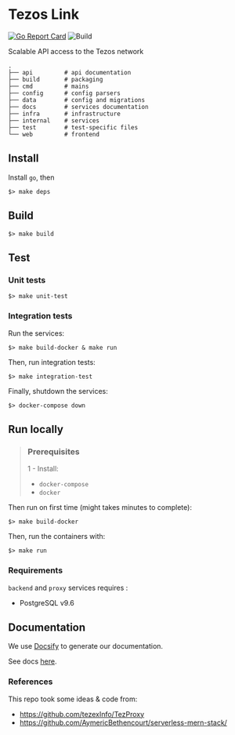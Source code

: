 # Tezos Link

[![Go Report Card](https://goreportcard.com/badge/github.com/octo-technology/tezos-link)](https://goreportcard.com/report/github.com/octo-technology/tezos-link) ![Build](https://github.com/octo-technology/tezos-link/workflows/Build/badge.svg?branch=master)

Scalable API access to the Tezos network

```
.
├── api         # api documentation
├── build       # packaging
├── cmd         # mains
├── config      # config parsers
├── data        # config and migrations
├── docs        # services documentation
├── infra       # infrastructure
├── internal    # services
├── test        # test-specific files
└── web         # frontend
```

## Install

Install `go`, then

```shell
$> make deps
```

## Build 

```shell
$> make build
```

## Test

### Unit tests

```shell
$> make unit-test
```

### Integration tests

Run the services:
```shell
$> make build-docker & make run
```

Then, run integration tests:
```shell
$> make integration-test
```

Finally, shutdown the services:
```shell
$> docker-compose down
```

## Run locally

> ### Prerequisites
> 1 - Install:
> - `docker-compose`
> - `docker`

Then run on first time (might takes minutes to complete):
```shell
$> make build-docker
```

Then, run the containers with:
```shell
$> make run
```

### Requirements

`backend` and `proxy` services requires :
- PostgreSQL v9.6

## Documentation

We use [Docsify](https://docsify.js.org/#/quickstart) to generate our documentation.

See docs [here](TODO).

### References

This repo took some ideas & code from:
- https://github.com/tezexInfo/TezProxy
- https://github.com/AymericBethencourt/serverless-mern-stack/
